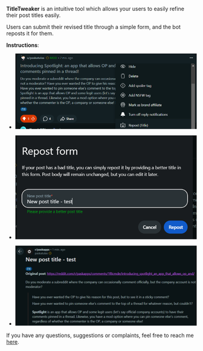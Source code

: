 **TitleTweaker** is an intuitive tool which allows your users to easily refine their post titles easily.

Users can submit their revised title through a simple form, and the bot reposts it for them.

**Instructions**:

* ![Go to the post options, select "Repost (Title).](image.png)

* ![Enter new title in the repost form](image-1.png)

* ![That's it, just refresh the feed!](image-2.png)

If you have any questions, suggestions or complaints, feel free to reach me [here](https://reddit.com/message/compose?to=/r/paskapps&subject=TitleTweaker%20-%20Feedback&message=Text%3A%20).
